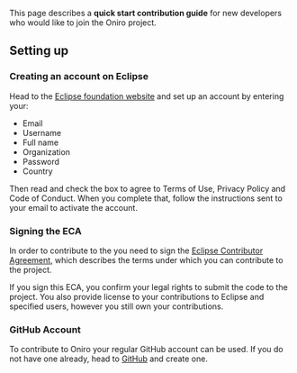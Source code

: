 This page describes a **quick start contribution guide** for new developers
who would like to join the Oniro project.

## Setting up

### Creating an account on Eclipse

Head to the [Eclipse foundation
website](https://accounts.eclipse.org/user/register?destination=user/login)
and set up an account by entering your:

- Email
- Username
- Full name
- Organization
- Password
- Country

Then read and check the box to agree to Terms of Use, Privacy Policy and
Code of Conduct. When you complete that, follow the instructions sent to
your email to activate the account.

### Signing the ECA

In order to contribute to the you need to sign the [Eclipse Contributor
Agreement](https://accounts.eclipse.org/user/eca), which describes the
terms under which you can contribute to the project.

If you sign this ECA, you confirm your legal rights to submit the code
to the project. You also provide license to your contributions to
Eclipse and specified users, however you still own your contributions.

### GitHub Account

To contribute to Oniro your regular GitHub account can be used. If you do not
have one already, head to [GitHub](https://github.com/) and create one.
